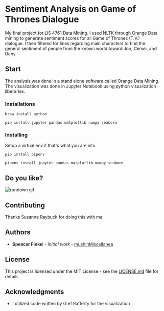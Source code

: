 # Sentiment Analysis on Game of Thrones Dialogue

My final project for LIS 4761 Data Mining. I used NLTK through Orange Data mining to generate sentiment scores for all Game of Thrones (T.V.) dialogue. I then filtered for lines regarding main characters to find the general sentiment of people from the known world toward Jon, Cersei, and Dany.

## Start

The analysis was done in a stand alone software called Orange Data Mining.
The visualization was done in Jupyter Notebook using python visualization liberaries.

### Installations


```
brew install python  

pip install jupyter pandas matplotlib numpy seaborn

```

### Installing

Setup a virtual env if that's what you are into
```
pip install pipenv

pipenv install jupyter pandas matplotlib numpy seaborn
```

## Do you like?

![rundown gif](/GoTAnalysis/img/workflow.gif)



## Contributing

Thanks Suzanne Raybuck for doing this with me


## Authors

* **Spencer Finkel** - *Initial work* - [mushinMiscellanea](https://github.com/mushinMiscellanea)



## License

This project is licensed under the MIT License - see the [LICENSE.md](LICENSE.md) file for details

## Acknowledgments

* I utilized code written by Gref Rafferty for the visualization


